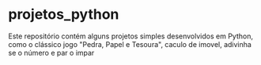 # projetos_python
Este repositório contém alguns projetos simples desenvolvidos em Python, como o clássico jogo "Pedra, Papel e Tesoura", caculo de imovel, adivinha se o número e par o impar
